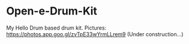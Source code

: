 # Open-e-Drum-Kit
My Hello Drum based drum kit.
Pictures: https://photos.app.goo.gl/zvTpE33wYrmLLrem9
(Under construction...)
